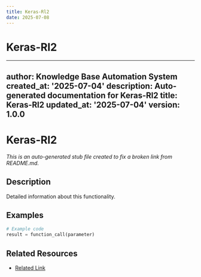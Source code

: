 ```yaml
---
title: Keras-Rl2
date: 2025-07-08
---
```


# Keras-Rl2

---
author: Knowledge Base Automation System
created_at: '2025-07-04'
description: Auto-generated documentation for Keras-Rl2
title: Keras-Rl2
updated_at: '2025-07-04'
version: 1.0.0
---

# Keras-Rl2

*This is an auto-generated stub file created to fix a broken link from README.md.*

## Description

Detailed information about this functionality.

## Examples

```python
# Example code
result = function_call(parameter)
```

## Related Resources

- [Related Link](./related_resource.md)
